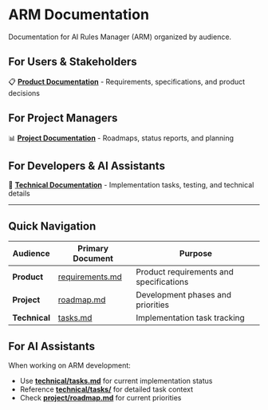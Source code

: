 # ARM Documentation

Documentation for AI Rules Manager (ARM) organized by audience.

## For Users & Stakeholders
📋 **[Product Documentation](product/)** - Requirements, specifications, and product decisions

## For Project Managers
📊 **[Project Documentation](project/)** - Roadmaps, status reports, and planning

## For Developers & AI Assistants
🔧 **[Technical Documentation](technical/)** - Implementation tasks, testing, and technical details

---

## Quick Navigation

| Audience | Primary Document | Purpose |
|----------|------------------|---------|
| **Product** | [requirements.md](product/requirements.md) | Product requirements and specifications |
| **Project** | [roadmap.md](project/roadmap.md) | Development phases and priorities |
| **Technical** | [tasks.md](technical/tasks.md) | Implementation task tracking |

## For AI Assistants

When working on ARM development:
- Use **[technical/tasks.md](technical/tasks.md)** for current implementation status
- Reference **[technical/tasks/](technical/tasks/)** for detailed task context
- Check **[project/roadmap.md](project/roadmap.md)** for current priorities
